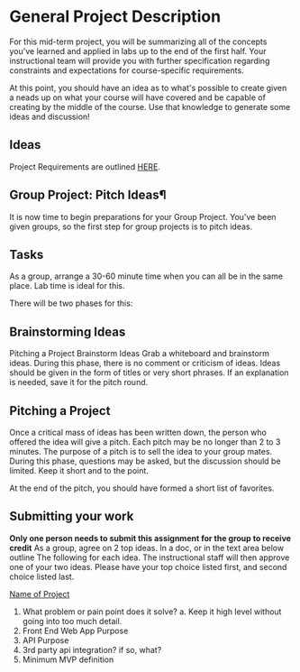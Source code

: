 # General Project Description

For this mid-term project, you will be summarizing all of the concepts you've learned and applied in labs up to the end of the first half. Your instructional team will provide you with further specification regarding constraints and expectations for course-specific requirements. 

At this point, you should have an idea as to what's possible to create given a neads up on what your course will have covered and be capable of creating by the middle of the course. Use that knowledge to generate some ideas and discussion!

## Ideas

Project Requirements are outlined [HERE]().


## Group Project: Pitch Ideas¶
It is now time to begin preparations for your Group Project. You've been given groups, so the first step for group projects is to pitch ideas.

## Tasks
As a group, arrange a 30-60 minute time when you can all be in the same place. Lab time is ideal for this.

There will be two phases for this:

## Brainstorming Ideas
Pitching a Project
Brainstorm Ideas
Grab a whiteboard and brainstorm ideas. During this phase, there is no comment or criticism of ideas. Ideas should be given in the form of titles or very short phrases. If an explanation is needed, save it for the pitch round.

## Pitching a Project
Once a critical mass of ideas has been written down, the person who offered the idea will give a pitch. Each pitch may be no longer than 2 to 3 minutes. The purpose of a pitch is to sell the idea to your group mates. During this phase, questions may be asked, but the discussion should be limited. Keep it short and to the point.

At the end of the pitch, you should have formed a short list of favorites.


## Submitting your work
**Only one person needs to submit this assignment for the group to receive credit**
As a group, agree on 2 top ideas. In a doc, or in the text area below outline 
The following for each idea. The instructional staff will then approve one of your two ideas.
Please have your top choice listed first, and second choice listed last. 

<u>Name of Project</u>
1. What problem or pain point does it solve?
   a. Keep it high level without going into too much detail. 
2. Front End Web App Purpose
3. API Purpose
4. 3rd party api integration? if so, what?
5. Minimum MVP definition 
